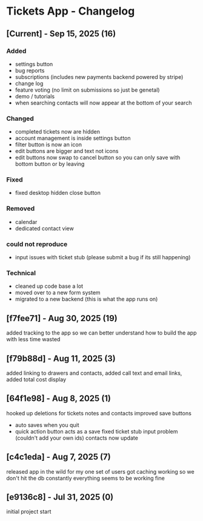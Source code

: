 # Tickets App - Changelog

## [Current] - Sep 15, 2025 (16)

### Added
- settings button
- bug reports
- subscriptions (includes new payments backend powered by stripe)
- change log 
- feature voting (no limit on submissions so just be genetal)
- demo / tutorials
- when searching contacts will now appear at the bottom of your search

### Changed
- completed tickets now are hidden
- account management is inside settings button
- filter button is now an icon
- edit buttons are bigger and text not icons
- edit buttons now swap to cancel button so you can only save 
with bottom button or by leaving

### Fixed
- fixed desktop hidden close button

### Removed
- calendar 
- dedicated contact view 

### could not reproduce 
- input issues with ticket stub 
(please submit a bug if its still happening)

### Technical
- cleaned up code base a lot
- moved over to a new form system
- migrated to a new backend (this is what the app runs on)

## [f7fee71] - Aug 30, 2025 (19)
added tracking to the app
so we can better understand how to build the app
with less time wasted


## [f79b88d] - Aug 11, 2025 (3)
added linking to drawers and contacts,
added call text and email links, added total cost display

## [64f1e98] - Aug 8, 2025 (1)
hooked up deletions for tickets notes and contacts
improved save buttons
- auto saves when you quit 
- quick action button acts as a save
fixed ticket stub input problem (couldn't add your own ids)
contacts now update

## [c4c1eda] - Aug 7, 2025 (7)
released app in the wild for my one set of users
got caching working so we don't hit the db constantly
everything seems to be working fine

## [e9136c8] - Jul 31, 2025 (0)
initial project start
